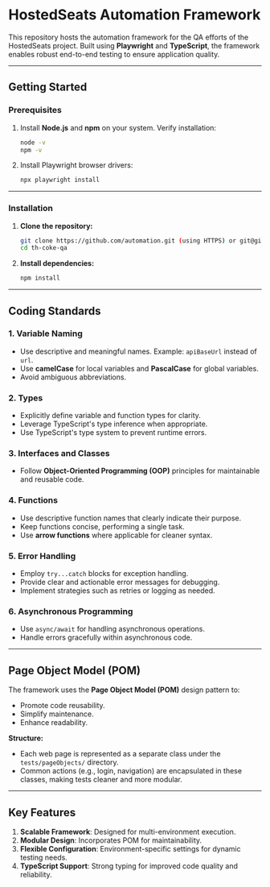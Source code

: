 # HostedSeats Automation Framework

This repository hosts the automation framework for the QA efforts of the HostedSeats project. Built using **Playwright** and **TypeScript**, the framework enables robust end-to-end testing to ensure application quality.

---

## **Getting Started**

### **Prerequisites**
1. Install **Node.js** and **npm** on your system.
   Verify installation:
   ```bash
   node -v
   npm -v
   ```
2. Install Playwright browser drivers:
   ```bash
   npx playwright install
   ```

---

### **Installation**
1. **Clone the repository:**
   ```bash
   git clone https://github.com/automation.git (using HTTPS) or git@github.com:TechHoldingLLC/th-coke-qa.git (usign SSH)
   cd th-coke-qa
   ```

2. **Install dependencies:**
   ```bash
   npm install
   ```

---

## **Coding Standards**

### **1. Variable Naming**
- Use descriptive and meaningful names.
  Example: `apiBaseUrl` instead of `url`.
- Use **camelCase** for local variables and **PascalCase** for global variables.
- Avoid ambiguous abbreviations.

### **2. Types**
- Explicitly define variable and function types for clarity.
- Leverage TypeScript's type inference when appropriate.
- Use TypeScript's type system to prevent runtime errors.

### **3. Interfaces and Classes**
- Follow **Object-Oriented Programming (OOP)** principles for maintainable and reusable code.

### **4. Functions**
- Use descriptive function names that clearly indicate their purpose.
- Keep functions concise, performing a single task.
- Use **arrow functions** where applicable for cleaner syntax.

### **5. Error Handling**
- Employ `try...catch` blocks for exception handling.
- Provide clear and actionable error messages for debugging.
- Implement strategies such as retries or logging as needed.

### **6. Asynchronous Programming**
- Use `async/await` for handling asynchronous operations.
- Handle errors gracefully within asynchronous code.

---

## **Page Object Model (POM)**
The framework uses the **Page Object Model (POM)** design pattern to:
- Promote code reusability.
- Simplify maintenance.
- Enhance readability.

**Structure:**
- Each web page is represented as a separate class under the `tests/pageObjects/` directory.
- Common actions (e.g., login, navigation) are encapsulated in these classes, making tests cleaner and more modular.

---

## **Key Features**
1. **Scalable Framework**: Designed for multi-environment execution.
2. **Modular Design**: Incorporates POM for maintainability.
3. **Flexible Configuration**: Environment-specific settings for dynamic testing needs.
4. **TypeScript Support**: Strong typing for improved code quality and reliability.

